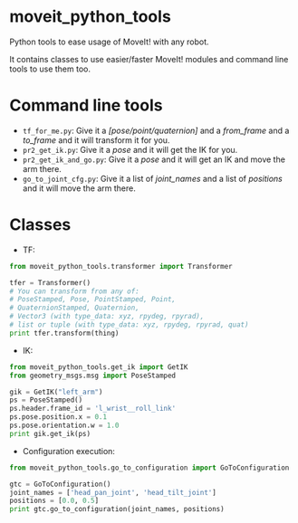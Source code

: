 # moveit_python_tools
Python tools to ease usage of MoveIt! with any robot.

It contains classes to use easier/faster MoveIt! modules
and command line tools to use them too.

# Command line tools

* `tf_for_me.py`: Give it a *[pose/point/quaternion]* and a *from_frame* and a *to_frame* and it will transform it for you.
* `pr2_get_ik.py`: Give it a *pose* and it will get the IK for you.
* `pr2_get_ik_and_go.py`: Give it a *pose* and it will get an IK and move the arm there.
* `go_to_joint_cfg.py`: Give it a list of *joint_names* and a list of *positions* and it will move
the arm there.

# Classes

* TF:
```python
from moveit_python_tools.transformer import Transformer

tfer = Transformer()
# You can transform from any of:
# PoseStamped, Pose, PointStamped, Point,
# QuaternionStamped, Quaternion,
# Vector3 (with type_data: xyz, rpydeg, rpyrad),
# list or tuple (with type_data: xyz, rpydeg, rpyrad, quat)
print tfer.transform(thing)
```

* IK:
```python
from moveit_python_tools.get_ik import GetIK
from geometry_msgs.msg import PoseStamped

gik = GetIK("left_arm")
ps = PoseStamped()
ps.header.frame_id = 'l_wrist__roll_link'
ps.pose.position.x = 0.1
ps.pose.orientation.w = 1.0
print gik.get_ik(ps)
```

* Configuration execution:
```python
from moveit_python_tools.go_to_configuration import GoToConfiguration

gtc = GoToConfiguration()
joint_names = ['head_pan_joint', 'head_tilt_joint']
positions = [0.0, 0.5]
print gtc.go_to_configuration(joint_names, positions)
```
